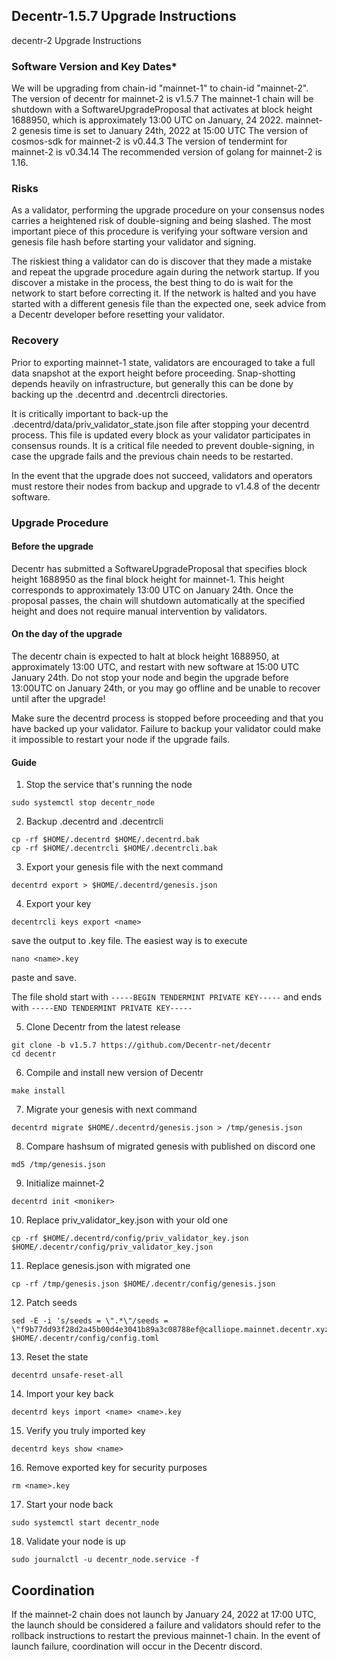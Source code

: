 ## Decentr-1.5.7 Upgrade Instructions

decentr-2 Upgrade Instructions

### Software Version and Key Dates*

We will be upgrading from chain-id "mainnet-1" to chain-id "mainnet-2".
The version of decentr for mainnet-2 is v1.5.7
The mainnet-1 chain will be shutdown with a SoftwareUpgradeProposal that activates at block height 1688950, which is approximately 13:00 UTC on January, 24 2022.
mainnet-2 genesis time is set to January 24th, 2022 at 15:00 UTC
The version of cosmos-sdk for mainnet-2 is v0.44.3
The version of tendermint for mainnet-2 is v0.34.14
The recommended version of golang for mainnet-2 is 1.16.

### Risks

As a validator, performing the upgrade procedure on your consensus nodes carries a heightened risk of double-signing and being slashed. The most important piece of this procedure is verifying your software version and genesis file hash before starting your validator and signing.

The riskiest thing a validator can do is discover that they made a mistake and repeat the upgrade procedure again during the network startup. If you discover a mistake in the process, the best thing to do is wait for the network to start before correcting it. If the network is halted and you have started with a different genesis file than the expected one, seek advice from a Decentr developer before resetting your validator.

### Recovery

Prior to exporting mainnet-1 state, validators are encouraged to take a full data snapshot at the export height before proceeding. Snap-shotting depends heavily on infrastructure, but generally this can be done by backing up the .decentrd and .decentrcli directories.

It is critically important to back-up the .decentrd/data/priv_validator_state.json file after stopping your decentrd process. This file is updated every block as your validator participates in consensus rounds. It is a critical file needed to prevent double-signing, in case the upgrade fails and the previous chain needs to be restarted.

In the event that the upgrade does not succeed, validators and operators must restore their nodes from backup and upgrade to v1.4.8 of the decentr software.

### Upgrade Procedure

#### Before the upgrade

Decentr has submitted a SoftwareUpgradeProposal that specifies block height 1688950 as the final block height for mainnet-1. This height corresponds to approximately 13:00 UTC on January 24th. Once the proposal passes, the chain will shutdown automatically at the specified height and does not require manual intervention by validators.

#### On the day of the upgrade

The decentr chain is expected to halt at block height 1688950, at approximately 13:00 UTC, and restart with new software at 15:00 UTC January 24th. Do not stop your node and begin the upgrade before 13:00UTC on January 24th, or you may go offline and be unable to recover until after the upgrade!

Make sure the decentrd process is stopped before proceeding and that you have backed up your validator. Failure to backup your validator could make it impossible to restart your node if the upgrade fails.

#### Guide

1. Stop the service that's running the node
```shell
sudo systemctl stop decentr_node
```

2. Backup .decentrd and .decentrcli
```shell
cp -rf $HOME/.decentrd $HOME/.decentrd.bak
cp -rf $HOME/.decentrcli $HOME/.decentrcli.bak
```

3. Export your genesis file with the next command
```shell
decentrd export > $HOME/.decentrd/genesis.json
```

4. Export your key
```shell
decentrcli keys export <name>
```
save the output to <name>.key file. The easiest way is to execute 
```shell
nano <name>.key
```
paste and save.
  
The file shold start with `-----BEGIN TENDERMINT PRIVATE KEY-----` and ends with `-----END TENDERMINT PRIVATE KEY-----`
  
5. Clone Decentr from the latest release
```shell
git clone -b v1.5.7 https://github.com/Decentr-net/decentr
cd decentr
```
  
6. Compile and install new version of Decentr
```shell
make install
```

7. Migrate your genesis with next command
```shell
decentrd migrate $HOME/.decentrd/genesis.json > /tmp/genesis.json
```

8. Compare hashsum of migrated genesis with published on discord one
```shell
md5 /tmp/genesis.json
```

9. Initialize mainnet-2
```shell
decentrd init <moniker>
```

10. Replace priv_validator_key.json with your old one
```shell
cp -rf $HOME/.decentrd/config/priv_validator_key.json $HOME/.decentr/config/priv_validator_key.json
```

11. Replace genesis.json with migrated one
```shell
cp -rf /tmp/genesis.json $HOME/.decentr/config/genesis.json
```

12. Patch seeds
```shell
sed -E -i 's/seeds = \".*\"/seeds = \"f9b77dd93f28d2a45b00d4e3041b89a3c08788ef@calliope.mainnet.decentr.xyz:26656,987b5ce87b1b922793069756f594533eedf0f060@euterpe.mainnet.decentr.xyz:26656,2caebc4dad8d2ff95400918572d455392e10a63c@hera.mainnet.decentr.xyz:26656,c37f32e202e13b0725515570f794b68573a6f58c@hermes.mainnet.decentr.xyz:26656,4520b3221c91fa98a947a4c7f518ba5aab4e5b08@melpomene.mainnet.decentr.xyz:26656,c17bc88591115e52a686811630ad8c053de19f83@poseidon.mainnet.decentr.xyz:26656,c4ba719d38c871a93fb06cbfe0891ab11fedb9f7@terpsichore.mainnet.decentr.xyz:26656,9e9e0243610fadc0f65d3d927e2d682d86f71ea9@thalia.mainnet.decentr.xyz:26656,e1f3ce208776ff1fad0e8190f5475b68e841d788@zeus.mainnet.decentr.xyz:26656\"/' $HOME/.decentr/config/config.toml
```

13. Reset the state
```shell
decentrd unsafe-reset-all
```

14. Import your key back
```shell
decentrd keys import <name> <name>.key
```

15. Verify you truly imported key
```shell
decentrd keys show <name>
```

16. Remove exported key for security purposes
```shell
rm <name>.key
```

17. Start your node back
```shell
sudo systemctl start decentr_node
```

18. Validate your node is up
```shell
sudo journalctl -u decentr_node.service -f
```

## Coordination

If the mainnet-2 chain does not launch by January 24, 2022 at 17:00 UTC, the launch should be considered a failure and validators should refer to the rollback instructions to restart the previous mainnet-1 chain. In the event of launch failure, coordination will occur in the Decentr discord.

